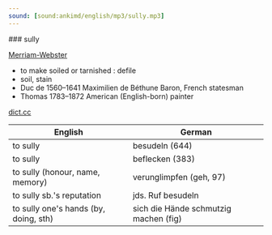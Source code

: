 ```yaml
---
sound: [sound:ankimd/english/mp3/sully.mp3]
---
```


\### sully

[Merriam-Webster](https://www.merriam-webster.com/dictionary/sully)

- to make soiled or tarnished : defile
- soil, stain
- Duc de 1560–1641 Maximilien de Béthune Baron, French statesman
- Thomas 1783–1872 American (English-born) painter

[dict.cc](https://www.dict.cc/sully)

| English        | German       |
| -------------- | ------------ |
| to sully | besudeln (644) |
| to sully | beflecken (383) |
| to sully (honour, name, memory) | verunglimpfen (geh, 97) |
| to sully sb.'s reputation | jds. Ruf besudeln |
| to sully one's hands (by, doing, sth) | sich die Hände schmutzig machen (fig) |
